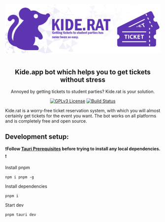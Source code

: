 <img src="readme.png" alt="Kide.rat logo">
<br />
<br />

<div align="center">
  
## Kide.app bot which helps you to get tickets without stress

Annoyed by getting tickets to student parties? Kide.rat is your solution.

[![GPLv3 License](https://img.shields.io/badge/License-GPL%20v3-black.svg?style=flat&colorA=5e35b1&colorB=5e35b1)](https://opensource.org/licenses/)
[![Build Status](https://img.shields.io/github/actions/workflow/status/KasperiP/kiderat-desktop/build.yml?branch=main&style=flat&colorA=5e35b1&colorB=5e35b1)](https://github.com/KasperiP/kiderat-desktop/actions?query=workflow%3ABuild)

</div>
  
Kide.rat is a worry-free ticket reservation system, with which you will almost certainly get tickets for the event you want. The bot works on all platforms and is completely free and open source.

## Development setup:

❗**Follow [Tauri Prerequisites](https://tauri.app/v1/guides/getting-started/prerequisites) before trying to install any local dependencies.** ❗

Install pnpm

```
npm i pnpm -g
```

Install dependencies

```
pnpm i
```

Start dev 

```
pnpm tauri dev
```
